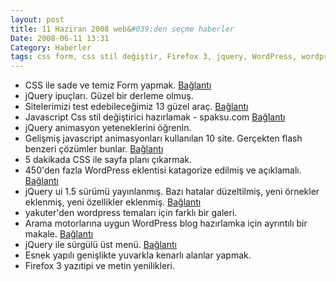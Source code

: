 ```yaml
---
layout: post
title: 11 Haziran 2008 web&#039;den seçme haberler
Date: 2008-06-11 13:31
Category: Haberler
tags: css form, css stil değiştir, Firefox 3, jquery, WordPress, wordpress tema
---
```


-   CSS ile sade ve temiz Form yapmak. [Bağlantı][]
-   jQuery ipuçları. Güzel bir derleme olmuş.
-   Sitelerimizi test edebileceğimiz 13 güzel araç. [Bağlantı][2]
-   Javascript Css stil değiştirici hazırlamak - spaksu.com
    [Bağlantı][3]
-   jQuery animasyon yeteneklerini öğrenin.
-   Gelişmiş javascript animasyonları kullanılan 10 site. Gerçekten
    flash benzeri çözümler bunlar. [Bağlantı][5]
-   5 dakikada CSS ile sayfa planı çıkarmak.
-   450'den fazla WordPress eklentisi katagorize edilmiş ve açıklamalı.
    [Bağlantı][7]
-   jQuery ui 1.5 sürümü yayınlanmış. Bazı hatalar düzeltilmiş, yeni
    örnekler eklenmiş, yeni özellikler eklenmiş. [Bağlantı][8]
-   yakuter'den wordpress temaları için farklı bir galeri.
-   Arama motorlarına uygun WordPress blog hazırlamka için ayrıntılı bir
    makale. [Bağlantı][10]
-   jQuery ile sürgülü üst menü. [Bağlantı][11]
-   Esnek yapılı genişlikte yuvarkla kenarlı alanlar yapmak.
-   Firefox 3 yazıtipi ve metin yenilikleri.


  [Bağlantı]: http://woork.blogspot.com/2008/06/clean-and-pure-css-form-design.html
    "css form yap"
  [2]: http://www.noupe.com/tools/13-fantastic-tools-for-knowing-how-they-are-doing-it.html
    "test et"
  [3]: http://www.spaksu.com/javascript-css-stil-degistirici-hazirlamak/
    "css şekil değiştirme"
  [5]: http://css.dzone.com/news/10-websites-that-use-javascrip
    "javascript mi flash mı"
  [7]: http://www.econsultant.com/i-want-wordpress-plugins/index.html#blogroll
    "wordpress eklentisi"
  [8]: http://jquery.com/blog/2008/06/09/jquery-ui-v15-released-focus-on-consistent-api-and-effects/
    "jQuery"
  [10]: http://yoast.com/articles/wordpress-seo/ "wordpress - seo"
  [11]: http://www.webresourcesdepot.com/sliding-top-menu-with-jquery/
    "jQuery"
